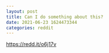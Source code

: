 ```yaml
--- 
layout: post 
title: Can I do something about this? 
date: 2021-06-23 1624473344 
categories: reddit 
--- 
```

https://redd.it/o6j17v